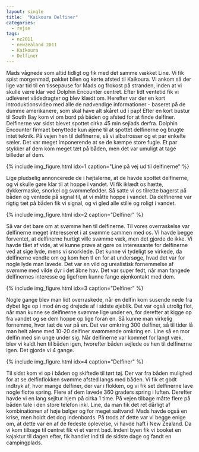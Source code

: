 ```yaml
---
layout: single
title:  "Kaikoura Delfiner"
categories:
  - rejse
tags:
  - nz2011
  - newzealand 2011
  - Kaikoura
  - Delfiner
---
```

Mads vågnede som altid tidligt og fik med det samme vækket Line. Vi fik spist morgenmad, pakket bilen og kørte afsted til Kaikoura. Vi ankom så der lige var tid til en tissepause for Mads og frokost på stranden, inden at vi skulle være klar ved Dolphin Encounter centret. Efter lidt ventetid fik vi udleveret vådedragter og blev klædt om. Herefter var der en kort introduktionsvideo med alle de nødvendige informationer - baseret på de dumme amerikanere, som skal have alt skåret ud i pap!
Efter en kort bustur til South Bay kom vi om bord på båden og afsted for at finde delfiner. Delfinerne var sidst blevet spottet cirka 45 min sejlads derfra. Dolphin Encounter firmaet benyttede kun øjene til at spottet delfinerne og brugte intet teknik. På vejen hen til delfinerne, så vi albatrosser og et par enkelte sæler. Det var meget imponerende at se de kæmpe store fugle. Et par stykker af dem kom meget tæt på båden, men det var umuligt at tage billeder af dem.

{% include img_figure.html idx=1 caption="Line på vej ud til delfinerne" %}

Lige pludselig annoncerede de i højtalerne, at de havde spottet delfinerne, og vi skulle gøre klar til at hoppe i vandet. Vi fik iklædt os hætte, dykkermaske, snorkel og svømmefødder. Så satte vi os tilrette bagerst på båden og ventede på signal til, at vi måtte hoppe i vandet. Da delfinerne var rigtig tæt på båden fik vi signal, og vi gled alle stille og roligt i vandet.

{% include img_figure.html idx=2 caption="Delfiner" %}

Så var det bare om at svømme hen til delfinerne. Til vores overraskelse var delfinerne meget interesseret i at svømme sammen med os. VI havde begge forventet, at delfinerne hurtigt ville svømme væk, men det gjorde de ikke. Vi havde fået af vide, at vi kunne prøve at gøre os interessante for delfinerne ved at sige lyde, mens vi snorklede. Det kunne vi tydeligt se virkede, da delfinerne vendte om og kom hen tl en for at undersøge, hvad det var for nogle lyde man lavede. Det var en vild og urealistisk fornemmelse af svømme med vilde dyr i det åbne hav. Det var super fedt, når man fangede delfinernes interesse og ligefrem kunne fange øjenkontakt med dem.

{% include img_figure.html idx=3 caption="Delfiner" %}

Nogle gange blev man lidt overraskede, når en delfin kom susende nede fra dybet lige op i mod én og drejede af i sidste øjeblik. Det var også utrolig flot, når man kunne se delfinerne svømme lige under en, for derefter at kigge op fra vandet og se dem hoppe op lige foran en. Så kunne man virkelig fornemme, hvor tæt de var på en. Det var omkring 300 delfiner, så til tider lå man helt alene med 10-20 delfiner svømmende omkring en. Line så en mor delfin med sin unge under sig. Når delfinerne var kommet for langt væk, blev vi kaldt hen til båden igen, hvorefter båden sejlede os hen til delfinerne igen. Det gjorde vi 4 gange.

{% include img_figure.html idx=4 caption="Delfiner" %}

Til sidst kom vi op i båden og skiftede til tørt tøj. Der var fra båden mulighed for at se delfinflokken svømme afsted langs med båden. Vi fik et godt indtryk af, hvor mange delfiner, der var i flokken, og vi fik set delfinerne lave nogle flotte spring. Flere af dem lavede 360 graders spring i luften.
Derefter havde vi en lang sejltur hjem på cirka 1 time. På vejen tilbage måtte flere på båden tale i den store telefon inkl. Line, da man fik det ret dårligt af kombinationen af høje bølger og for meget saltvand! Mads havde også en krise, men holdt det dog indenbords. På trods af dette var vi begge enige om, at dette var en af de fedeste oplevelse, vi havde haft i New Zealand.
Da vi kom tilbage til centret fik vi et varmt bad. Indeni byen fik vi booket en kajaktur til dagen efter, fik handlet ind til de sidste dage og fandt en campingplads.
